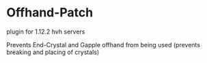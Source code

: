 # Offhand-Patch
plugin for 1.12.2 hvh servers 

Prevents End-Crystal and Gapple offhand from being used
(prevents breaking and placing of crystals)
